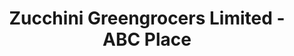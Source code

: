 ---
title: "Zucchini Greengrocers Limited - ABC Place"
url: /nairobi/zucchini-greengrocers-limited-abc-place/
shop: greengrocer
---